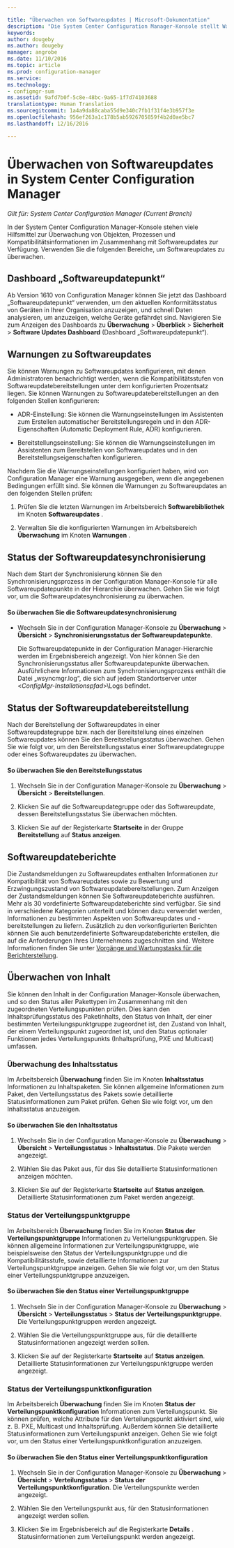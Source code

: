 ```yaml
---

title: "Überwachen von Softwareupdates | Microsoft-Dokumentation"
description: "Die System Center Configuration Manager-Konsole stellt Warnungen und Status zum Überwachen von Updates und Kompatibilität bereit."
keywords: 
author: dougeby
ms.author: dougeby
manager: angrobe
ms.date: 11/10/2016
ms.topic: article
ms.prod: configuration-manager
ms.service: 
ms.technology:
- configmgr-sum
ms.assetid: 9afd7b0f-5c8e-48bc-9a65-1f7d74103688
translationtype: Human Translation
ms.sourcegitcommit: 1a4a9da88caba55d9e340c7fb1f31f4e3b957f3e
ms.openlocfilehash: 956ef263a1c178b5ab5926705859f4b2d0ae5bc7
ms.lasthandoff: 12/16/2016

---
```

# <a name="monitor-software-updates-in-system-center-configuration-manager"></a>Überwachen von Softwareupdates in System Center Configuration Manager

*Gilt für: System Center Configuration Manager (Current Branch)*

In der System Center Configuration Manager-Konsole stehen viele Hilfsmittel zur Überwachung von Objekten, Prozessen und Kompatibilitätsinformationen im Zusammenhang mit Softwareupdates zur Verfügung. Verwenden Sie die folgenden Bereiche, um Softwareupdates zu überwachen.

## <a name="software-updates-dashboard"></a>Dashboard „Softwareupdatepunkt“
Ab Version 1610 von Configuration Manager können Sie jetzt das Dashboard „Softwareupdatepunkt“ verwenden, um den aktuellen Konformitätsstatus von Geräten in Ihrer Organisation anzuzeigen, und schnell Daten analysieren, um anzuzeigen, welche Geräte gefährdet sind. Navigieren Sie zum Anzeigen des Dashboards zu **Überwachung** > **Überblick** > **Sicherheit** > **Software Updates Dashboard** (Dashboard „Softwareupdatepunkt“).   

##  <a name="BKMK_SUAlerts"></a> Warnungen zu Softwareupdates  
 Sie können Warnungen zu Softwareupdates konfigurieren, mit denen Administratoren benachrichtigt werden, wenn die Kompatibilitätsstufen von Softwareupdatebereitstellungen unter dem konfigurierten Prozentsatz liegen. Sie können Warnungen zu Softwareupdatebereitstellungen an den folgenden Stellen konfigurieren:  

-   ADR-Einstellung: Sie können die Warnungseinstellungen im Assistenten zum Erstellen automatischer Bereitstellungsregeln und in den ADR-Eigenschaften (Automatic Deployment Rule, ADR) konfigurieren.  

-   Bereitstellungseinstellung: Sie können die Warnungseinstellungen im Assistenten zum Bereitstellen von Softwareupdates und in den Bereitstellungseigenschaften konfigurieren.  

Nachdem Sie die Warnungseinstellungen konfiguriert haben, wird von Configuration Manager eine Warnung ausgegeben, wenn die angegebenen Bedingungen erfüllt sind. Sie können die Warnungen zu Softwareupdates an den folgenden Stellen prüfen:  

1.  Prüfen Sie die letzten Warnungen im Arbeitsbereich **Softwarebibliothek** im Knoten **Softwareupdates** .  

2.  Verwalten Sie die konfigurierten Warnungen im Arbeitsbereich **Überwachung** im Knoten **Warnungen** .  

##  <a name="BKMK_SUSyncStatus"></a> Status der Softwareupdatesynchronisierung  
 Nach dem Start der Synchronisierung können Sie den Synchronisierungsprozess in der Configuration Manager-Konsole für alle Softwareupdatepunkte in der Hierarchie überwachen. Gehen Sie wie folgt vor, um die Softwareupdatesynchronisierung zu überwachen.  

#### <a name="to-monitor-the-software-updates-synchronization-process"></a>So überwachen Sie die Softwareupdatesynchronisierung  

- Wechseln Sie in der Configuration Manager-Konsole zu **Überwachung** > **Übersicht** > **Synchronisierungsstatus der Softwareupdatepunkte**.  

    Die Softwareupdatepunkte in der Configuration Manager-Hierarchie werden im Ergebnisbereich angezeigt. Von hier können Sie den Synchronisierungsstatus aller Softwareupdatepunkte überwachen. Ausführlichere Informationen zum Synchronisierungsprozess enthält die Datei „wsyncmgr.log“, die sich auf jedem Standortserver unter <*ConfigMgr-Installationspfad*>\Logs befindet.  

##  <a name="BKMK_SUDeployStatus"></a> Status der Softwareupdatebereitstellung  
 Nach der Bereitstellung der Softwareupdates in einer Softwareupdategruppe bzw. nach der Bereitstellung eines einzelnen Softwareupdates können Sie den Bereitstellungsstatus überwachen. Gehen Sie wie folgt vor, um den Bereitstellungsstatus einer Softwareupdategruppe oder eines Softwareupdates zu überwachen.  

#### <a name="to-monitor-deployment-status"></a>So überwachen Sie den Bereitstellungsstatus  

1.  Wechseln Sie in der Configuration Manager-Konsole zu **Überwachung** > **Übersicht** > **Bereitstellungen**.  

2.  Klicken Sie auf die Softwareupdategruppe oder das Softwareupdate, dessen Bereitstellungsstatus Sie überwachen möchten.  

3.  Klicken Sie auf der Registerkarte **Startseite** in der Gruppe **Bereitstellung** auf **Status anzeigen**.  

##  <a name="BKMK_SUReports"></a> Softwareupdateberichte  
 Die Zustandsmeldungen zu Softwareupdates enthalten Informationen zur Kompatibilität von Softwareupdates sowie zu Bewertung und Erzwingungszustand von Softwareupdatebereitstellungen. Zum Anzeigen der Zustandsmeldungen können Sie Softwareupdateberichte ausführen. Mehr als 30 vordefinierte Softwareupdateberichte sind verfügbar. Sie sind in verschiedene Kategorien unterteilt und können dazu verwendet werden, Informationen zu bestimmten Aspekten von Softwareupdates und -bereitstellungen zu liefern. Zusätzlich zu den vorkonfigurierten Berichten können Sie auch benutzerdefinierte Softwareupdateberichte erstellen, die auf die Anforderungen Ihres Unternehmens zugeschnitten sind. Weitere Informationen finden Sie unter [Vorgänge und Wartungstasks für die Berichterstellung](../../core/servers/manage/operations-and-maintenance-for-reporting.md).  

##  <a name="BKMK_MonitorContent"></a> Überwachen von Inhalt  
 Sie können den Inhalt in der Configuration Manager-Konsole überwachen, und so den Status aller Pakettypen im Zusammenhang mit den zugeordneten Verteilungspunkten prüfen. Dies kann den Inhaltsprüfungsstatus des Paketinhalts, den Status von Inhalt, der einer bestimmten Verteilungspunktgruppe zugeordnet ist, den Zustand von Inhalt, der einem Verteilungspunkt zugeordnet ist, und den Status optionaler Funktionen jedes Verteilungspunkts (Inhaltsprüfung, PXE und Multicast) umfassen.  

###  <a name="BKMK_ContentStatus"></a> Überwachung des Inhaltsstatus  
 Im Arbeitsbereich **Überwachung** finden Sie im Knoten **Inhaltsstatus** Informationen zu Inhaltspaketen. Sie können allgemeine Informationen zum Paket, den Verteilungsstatus des Pakets sowie detaillierte Statusinformationen zum Paket prüfen. Gehen Sie wie folgt vor, um den Inhaltsstatus anzuzeigen.  

#### <a name="to-monitor-content-status"></a>So überwachen Sie den Inhaltsstatus  

1.  Wechseln Sie in der Configuration Manager-Konsole zu **Überwachung** > **Übersicht** > **Verteilungsstatus** > **Inhaltsstatus**. Die Pakete werden angezeigt.  

2.  Wählen Sie das Paket aus, für das Sie detaillierte Statusinformationen anzeigen möchten.  

3.  Klicken Sie auf der Registerkarte **Startseite** auf **Status anzeigen**. Detaillierte Statusinformationen zum Paket werden angezeigt.  

###  <a name="BKMK_DPGroupStatus"></a> Status der Verteilungspunktgruppe  
 Im Arbeitsbereich **Überwachung** finden Sie im Knoten **Status der Verteilungspunktgruppe** Informationen zu Verteilungspunktgruppen. Sie können allgemeine Informationen zur Verteilungspunktgruppe, wie beispielsweise den Status der Verteilungspunktgruppe und die Kompatibilitätsstufe, sowie detaillierte Informationen zur Verteilungspunktgruppe anzeigen. Gehen Sie wie folgt vor, um den Status einer Verteilungspunktgruppe anzuzeigen.  

#### <a name="to-monitor-distribution-point-group-status"></a>So überwachen Sie den Status einer Verteilungspunktgruppe  

1.  Wechseln Sie in der Configuration Manager-Konsole zu **Überwachung** > **Übersicht** > **Verteilungsstatus** > **Status der Verteilungspunktgruppe**. Die Verteilungspunktgruppen werden angezeigt.  

2.  Wählen Sie die Verteilungspunktgruppe aus, für die detaillierte Statusinformationen angezeigt werden sollen.  

3.  Klicken Sie auf der Registerkarte **Startseite** auf **Status anzeigen**. Detaillierte Statusinformationen zur Verteilungspunktgruppe werden angezeigt.  

###  <a name="BKMK_DPConfigStatus"></a> Status der Verteilungspunktkonfiguration  
 Im Arbeitsbereich **Überwachung** finden Sie im Knoten **Status der Verteilungspunktkonfiguration** Informationen zum Verteilungspunkt. Sie können prüfen, welche Attribute für den Verteilungspunkt aktiviert sind, wie z. B. PXE, Multicast und Inhaltsprüfung. Außerdem können Sie detaillierte Statusinformationen zum Verteilungspunkt anzeigen. Gehen Sie wie folgt vor, um den Status einer Verteilungspunktkonfiguration anzuzeigen.  

#### <a name="to-monitor-distribution-point-configuration-status"></a>So überwachen Sie den Status einer Verteilungspunktkonfiguration  

1.  Wechseln Sie in der Configuration Manager-Konsole zu **Überwachung** > **Übersicht** > **Verteilungsstatus** > **Status der Verteilungspunktkonfiguration**. Die Verteilungspunkte werden angezeigt.  

2.  Wählen Sie den Verteilungspunkt aus, für den Statusinformationen angezeigt werden sollen.  

3.  Klicken Sie im Ergebnisbereich auf die Registerkarte **Details** . Statusinformationen zum Verteilungspunkt werden angezeigt.  

